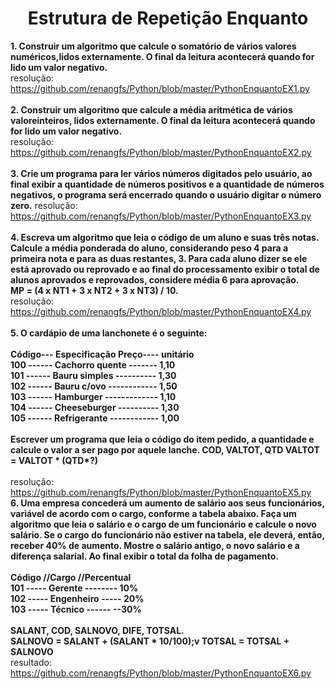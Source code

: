 <h1 align="center">Estrutura de Repetição Enquanto</h1>

<strong>1. Construir um algoritmo que calcule o somatório de vários valores numéricos,lidos externamente.
O final da leitura acontecerá quando for lido um valor negativo.</strong><br>
resolução: https://github.com/renangfs/Python/blob/master/PythonEnquantoEX1.py<br><br>
<strong> 2. Construir um algoritmo que calcule a média aritmética de vários valoreinteiros, lidos externamente. 
O final da leitura acontecerá quando for lido um valor negativo.</strong><br>
resolução: https://github.com/renangfs/Python/blob/master/PythonEnquantoEX2.py<br><br>
<strong> 3. Crie um programa para ler vários números digitados pelo usuário, ao final
exibir a quantidade de números positivos e a quantidade de números negativos,
o programa será encerrado quando o usuário digitar o número zero.</strong>
resolução: https://github.com/renangfs/Python/blob/master/PythonEnquantoEX3.py<br><br>
<strong> 4. Escreva um algoritmo que leia o código de um aluno e suas três notas.
Calcule a média ponderada do aluno, considerando peso 4 para a primeira nota
e para as duas restantes, 3. Para cada aluno dizer se ele está aprovado ou
reprovado e ao final do processamento exibir o total de alunos aprovados e
reprovados, considere média 6 para aprovação.<br>
MP = (4 x NT1 + 3 x NT2 + 3 x NT3) / 10.</strong><br>
resolução: https://github.com/renangfs/Python/blob/master/PythonEnquantoEX4.py<br><br>
<strong> 5. O cardápio de uma lanchonete é o seguinte:<br><br>
Código--- Especificação Preço---- unitário<br>
100 ------ Cachorro quente ------- 1,10<br>
101 ------ Bauru simples ---------- 1,30<br>
102 ------ Bauru c/ovo ------------ 1,50<br>
103 ------ Hamburger ------------- 1,10<br>
104 ------ Cheeseburger ---------- 1,30<br>
105 ------ Refrigerante ------------ 1,00<br><br>
Escrever um programa que leia o código do item pedido, a quantidade e calcule
o valor a ser pago por aquele lanche.
COD, VALTOT, QTD
VALTOT = VALTOT * (QTD*?)</strong><br><br>
resolução: https://github.com/renangfs/Python/blob/master/PythonEnquantoEX5.py<br>
<strong> 6. Uma empresa concederá um aumento de salário aos seus funcionários, variável de
acordo com o cargo, conforme a tabela abaixo. Faça um algoritmo que leia o salário e
o cargo de um funcionário e calcule o novo salário. Se o cargo do funcionário não estiver
na tabela, ele deverá, então, receber 40% de aumento. Mostre o salário antigo, o novo
salário e a diferença salarial. Ao final exibir o total da folha de pagamento.<br><br>
Código //Cargo //Percentual<br>
101 ----- Gerente -------- 10%<br>
102 ----- Engenheiro ----- 20%<br>
103 ----- Técnico ------ --30%<br><br>
SALANT, COD, SALNOVO, DIFE, TOTSAL.<br>
SALNOVO = SALANT + (SALANT * 10/100);v
TOTSAL = TOTSAL + SALNOVO</strong><br>
resultado: https://github.com/renangfs/Python/blob/master/PythonEnquantoEX6.py

